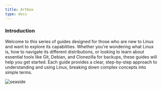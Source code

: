 ```yaml
---
title: Artbox
type: docs
---
```


### Introduction

Welcome to this series of guides designed for those who are new to Linux and want to explore its capabilities. Whether you're wondering what Linux is, how to navigate its different distributions, or looking to learn about essential tools like Git, Debian, and Clonezilla for backups, these guides will help you get started. Each guide provides a clear, step-by-step approach to understanding and using Linux, breaking down complex concepts into simple terms.

![seaside](/images/gallery/at_the_seaside_tlined_final.webp)